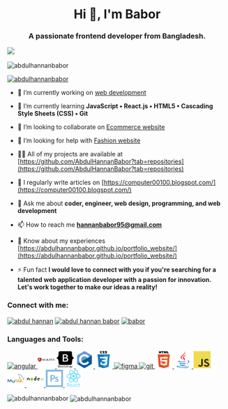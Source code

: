 <h1 align="center">Hi 👋, I'm Babor</h1>
<h3 align="center">A passionate frontend developer from Bangladesh.</h3>

<img    width="400" src="https://i.gifer.com/JM9R.gif"  />


<p align="left"> <img src="https://komarev.com/ghpvc/?username=abdulhannanbabor&label=Profile%20views&color=0e75b6&style=flat" alt="abdulhannanbabor" /> </p>

<p align="left"> <a href="https://github.com/ryo-ma/github-profile-trophy"><img src="https://github-profile-trophy.vercel.app/?username=abdulhannanbabor" alt="abdulhannanbabor" /></a> </p>

- 🔭 I’m currently working on [web development](https://abdulhannanbabor.github.io/portfolio_website/)

- 🌱 I’m currently learning **JavaScript • React.js • HTML5 • Cascading Style Sheets (CSS) • Git**

- 👯 I’m looking to collaborate on [Ecommerce website](https://abdulhannanbabor.github.io/Panda_Commerse_website/)

- 🤝 I’m looking for help with [Fashion website](https://abdulhannanbabor.github.io/Penguin-fashion-tailwind/)

- 👨‍💻 All of my projects are available at [https://github.com/AbdulHannanBabor?tab=repositories](https://github.com/AbdulHannanBabor?tab=repositories)

- 📝 I regularly write articles on [https://computer00100.blogspot.com/](https://computer00100.blogspot.com/)

- 💬 Ask me about **coder, engineer, web design, programming, and web development**

- 📫 How to reach me **hannanbabor95@gmail.com**

- 📄 Know about my experiences [https://abdulhannanbabor.github.io/portfolio_website/](https://abdulhannanbabor.github.io/portfolio_website/)

- ⚡ Fun fact **I would love to connect with you if you're searching for a talented web application developer with a passion for innovation. Let's work together to make our ideas a reality!**

<h3 align="left">Connect with me:</h3>
<p align="left">
<a href="https://linkedin.com/in/abdul hannan" target="blank"><img align="center" src="https://raw.githubusercontent.com/rahuldkjain/github-profile-readme-generator/master/src/images/icons/Social/linked-in-alt.svg" alt="abdul hannan" height="30" width="40" /></a>
<a href="https://fb.com/abdul hannan babor" target="blank"><img align="center" src="https://raw.githubusercontent.com/rahuldkjain/github-profile-readme-generator/master/src/images/icons/Social/facebook.svg" alt="abdul hannan babor" height="30" width="40" /></a>
<a href="https://www.youtube.com/c/babor" target="blank"><img align="center" src="https://raw.githubusercontent.com/rahuldkjain/github-profile-readme-generator/master/src/images/icons/Social/youtube.svg" alt="babor" height="30" width="40" /></a>
</p>

<h3 align="left">Languages and Tools:</h3>
<p align="left"> <a href="https://angular.io" target="_blank" rel="noreferrer"> <img src="https://angular.io/assets/images/logos/angular/angular.svg" alt="angular" width="40" height="40"/> </a> <a href="https://angular.io" target="_blank" rel="noreferrer"> <img src="https://raw.githubusercontent.com/devicons/devicon/master/icons/angularjs/angularjs-original-wordmark.svg" alt="angularjs" width="40" height="40"/> </a> <a href="https://getbootstrap.com" target="_blank" rel="noreferrer"> <img src="https://raw.githubusercontent.com/devicons/devicon/master/icons/bootstrap/bootstrap-plain-wordmark.svg" alt="bootstrap" width="40" height="40"/> </a> <a href="https://www.cprogramming.com/" target="_blank" rel="noreferrer"> <img src="https://raw.githubusercontent.com/devicons/devicon/master/icons/c/c-original.svg" alt="c" width="40" height="40"/> </a> <a href="https://www.w3schools.com/css/" target="_blank" rel="noreferrer"> <img src="https://raw.githubusercontent.com/devicons/devicon/master/icons/css3/css3-original-wordmark.svg" alt="css3" width="40" height="40"/> </a> <a href="https://www.figma.com/" target="_blank" rel="noreferrer"> <img src="https://www.vectorlogo.zone/logos/figma/figma-icon.svg" alt="figma" width="40" height="40"/> </a> <a href="https://git-scm.com/" target="_blank" rel="noreferrer"> <img src="https://www.vectorlogo.zone/logos/git-scm/git-scm-icon.svg" alt="git" width="40" height="40"/> </a> <a href="https://www.w3.org/html/" target="_blank" rel="noreferrer"> <img src="https://raw.githubusercontent.com/devicons/devicon/master/icons/html5/html5-original-wordmark.svg" alt="html5" width="40" height="40"/> </a> <a href="https://www.java.com" target="_blank" rel="noreferrer"> <img src="https://raw.githubusercontent.com/devicons/devicon/master/icons/java/java-original.svg" alt="java" width="40" height="40"/> </a> <a href="https://developer.mozilla.org/en-US/docs/Web/JavaScript" target="_blank" rel="noreferrer"> <img src="https://raw.githubusercontent.com/devicons/devicon/master/icons/javascript/javascript-original.svg" alt="javascript" width="40" height="40"/> </a> <a href="https://www.mysql.com/" target="_blank" rel="noreferrer"> <img src="https://raw.githubusercontent.com/devicons/devicon/master/icons/mysql/mysql-original-wordmark.svg" alt="mysql" width="40" height="40"/> </a> <a href="https://nodejs.org" target="_blank" rel="noreferrer"> <img src="https://raw.githubusercontent.com/devicons/devicon/master/icons/nodejs/nodejs-original-wordmark.svg" alt="nodejs" width="40" height="40"/> </a> <a href="https://www.photoshop.com/en" target="_blank" rel="noreferrer"> <img src="https://raw.githubusercontent.com/devicons/devicon/master/icons/photoshop/photoshop-line.svg" alt="photoshop" width="40" height="40"/> </a> <a href="https://reactjs.org/" target="_blank" rel="noreferrer"> <img src="https://raw.githubusercontent.com/devicons/devicon/master/icons/react/react-original-wordmark.svg" alt="react" width="40" height="40"/> </a> </p>

<p><img align="left" src="https://github-readme-stats.vercel.app/api/top-langs?username=abdulhannanbabor&show_icons=true&locale=en&layout=compact" alt="abdulhannanbabor" /></p>

<p>&nbsp;<img align="center" src="https://github-readme-stats.vercel.app/api?username=abdulhannanbabor&show_icons=true&locale=en" alt="abdulhannanbabor" /></p>
